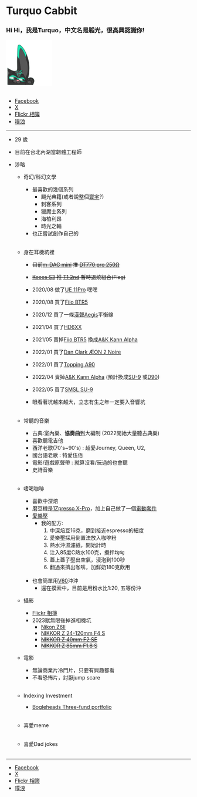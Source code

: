# Turquo Cabbit

### Hi Hi，我是Turquo，中文名是韜光，很高興認識你!<br />

<img src="./pic/Turquo_listen.png" width=25% div align=center><br /><br />

* [Facebook](https://www.facebook.com/turquoCabbit)
* [X](https://twitter.com/Turquobitbit)
* [Flickr 相簿](https://www.flickr.com/photos/197896838@N03/albums/)
* [噗浪](https://www.plurk.com/night5916lan)

---

* 29 歲
* 目前在台北內湖當韌體工程師

* 涉略
    * 奇幻/科幻文學
        * 最喜歡的幾個系列<br />
            * 颶光典籍(或者說整個[寰宇](https://www.brandonsanderson.com/)?)
            * 刺客系列
            * 獵魔士系列
            * 海柏利昂
            * 時光之輪
        * 也正嘗試創作自己的<br /><br />

    * 身在耳機坑裡
        * ~~目前[m-DAC mini](https://www.audiolab.co.uk/mdac-mini/) 推 [DT770 pro 250Ω](https://europe.beyerdynamic.com/dt-770-pro.html)~~
        * ~~[Keces S3](https://www.kecesaudio.com/ch/S3.html) 推 [T1 2nd](https://global.beyerdynamic.com/t1.html)  暫時退燒組合(Flag)~~
        * 2020/08 做了[UE 11Pro](https://pro.ultimateears.com/products/ue-11-pro) 嘿嘿
        * 2020/08 買了[Fiio BTR5](https://fiio.com/btr5)
        * 2020/12 買了一條[漢聲Aegis](http://www.hansoundaudio.com/Product_Detail.aspx?BigClassID=00000000-0000-0000-0000-000000000000&ClassID=50d0655e-c3f9-4304-92a7-e21418bd23ff&ID=81632ecf-ae85-4854-8ac0-5d2c11808df0)平衡線
        * 2021/04 買了[HD6XX](https://drop.com/buy/massdrop-sennheiser-hd6xx)
        * 2021/05 賣掉[Fiio BTR5](https://fiio.com/btr5) 換成[A&K Kann Alpha](https://www.astellnkern.com/product/product_detail.jsp?productNo=7)
        * 2022/01 買了[Dan Clark ÆON 2 Noire](https://danclarkaudio.com/aeon-2-noir.html)
        * 2022/01 買了[Topping A90](https://www.tpdz.net/productinfo/472128.html)
        * 2022/04 賣掉[A&K Kann Alpha](https://www.astellnkern.com/product/product_detail.jsp?productNo=7) (預計換成[SU-9](https://smsl-audio.com/portal/product/detail/id/715.html) 或[D90](https://www.tpdz.net/productinfo/645180.html))
        * 2022/05 買了[SMSL SU-9](https://smsl-audio.com/portal/product/detail/id/715.html)

        * 眼看著坑越來越大，立志有生之年一定要入音響坑<br /><br />

    * 常聽的音樂
        * 古典:室內樂、**協奏曲**到大編制 (2022開始大量聽古典樂)
        * 喜歡聽電吉他
        * 西洋老歌(70's~90's) : 超愛Journey, Queen, U2, 
        * 國台語老歌 : 特愛伍佰
        * 電影/遊戲原聲帶 : 就算沒看/玩過的也會聽
        * 史詩音樂<br /><br />

    * 嗜喝咖啡
        * 喜歡中深焙
        * 磨豆機是[1Zpresso X-Pro](https://1zpresso.com/xpro/)，加上自己做了一個[電動套件](https://www.plurk.com/p/p73ac5)
        * [愛樂壓](https://aeropress.com/)
            * 我的配方:
                1. 中深焙豆16克，磨到接近espresso的細度
                2. 愛樂壓採用倒置法放入咖啡粉
                3. 熱水沖濕濾紙，開始計時
                4. 注入85度C熱水100克，攪拌均勻
                5. 蓋上蓋子壓出空氣，浸泡到100秒
                6. 翻過來擠出咖啡，加鮮奶180克飲用<br /><br />
        * 也會簡單用[V60](https://www.hario.com.tw/?product=v60%e6%a8%b9%e8%84%82%e6%bf%be%e6%9d%af01%e9%80%8f%e6%98%8e)沖沖
            * 還在摸索中，目前是用粉水比1:20, 五等份沖
    
    * 攝影
        * [Flickr 相簿](https://www.flickr.com/photos/197896838@N03/albums/)
        * 2023獸無限後掉進相機坑
            * [Nikon Z6II](https://imaging.nikon.com/imaging/lineup/mirrorless/z_6_2/)
            * [NIKKOR Z 24-120mm F4 S](https://imaging.nikon.com/imaging/lineup/lens/z-mount/z_24-120mmf4s/)
            * ~~[NIKKOR Z 40mm F2 SE](https://imaging.nikon.com/imaging/lineup/lens/z-mount/z_40mmf2_se/)~~
            * ~~[NIKKOR Z 85mm F1.8 S](https://imaging.nikon.com/imaging/lineup/lens/z-mount/z_85mmf18s/)~~

    * 電影 
        * 無論商業片冷門片，只要有興趣都看
        * 不看恐怖片，討厭jump scare<br /><br />

    * Indexing Investment
        * [Bogleheads Three-fund portfolio](https://www.bogleheads.org/wiki/Three-fund_portfolio)<br /><br />

    * 喜愛meme<br /><br />

    * 喜愛Dad jokes<br /><br />
---
* [Facebook](https://www.facebook.com/turquoCabbit)
* [X](https://twitter.com/Turquobitbit)
* [Flickr 相簿](https://www.flickr.com/photos/197896838@N03/albums/)
* [噗浪](https://www.plurk.com/night5916lan)
<!-- <div align=right> -->
